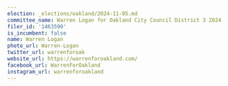 ```yaml
---
election: _elections/oakland/2024-11-05.md
committee_name: Warren Logan for Oakland City Council District 3 2024
filer_id: '1463590'
is_incumbent: false
name: Warren Logan
photo_url: Warren-Logan
twitter_url: warrenforoak
website_url: https://warrenforoakland.com/
facebook_url: WarrenForOakland
instagram_url: warrenforoakland
---
```

